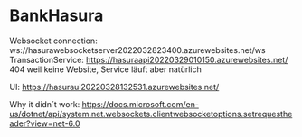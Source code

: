 # BankHasura

Websocket connection: ws://hasurawebsocketserver2022032823400.azurewebsites.net/ws
TransactionService: https://hasuraapi20220329010150.azurewebsites.net/ 
404 weil keine Website, Service läuft aber natürlich

UI: https://hasuraui20220328132531.azurewebsites.net/

Why it didn´t work: https://docs.microsoft.com/en-us/dotnet/api/system.net.websockets.clientwebsocketoptions.setrequestheader?view=net-6.0